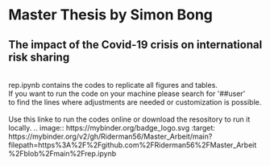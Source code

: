 # Master Thesis by Simon Bong
## The impact of the Covid-19 crisis on international risk sharing
<br>
rep.ipynb contains the codes to replicate all figures and tables.
<br>
If you want to run the code on your machine please search for '##user'
<br>
to find the lines where adjustments are needed or customization is possible.
<br>
<br>
Use this linke to run the codes online or download the resository to run it locally. .. image:: https://mybinder.org/badge_logo.svg
 :target: https://mybinder.org/v2/gh/Riderman56/Master_Arbeit/main?filepath=https%3A%2F%2Fgithub.com%2FRiderman56%2FMaster_Arbeit%2Fblob%2Fmain%2Frep.ipynb
